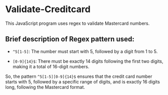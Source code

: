 # Validate-Creditcard

This JavaScript program uses regex to validate Mastercard numbers.

## Brief description of Regex pattern used:

- `^5[1-5]`: The number must start with 5, followed by a digit from 1 to 5.

- `[0-9]{14}$`: There must be exactly 14 digits following the first two digits, making it a total of 16-digit numbers.

So, the pattern `^5[1-5][0-9]{14}$` ensures that the credit card number starts with 5, followed by a specific range of digits, and is exactly 16 digits long, following the Mastercard format.